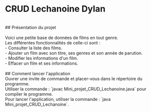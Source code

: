 # CRUD Lechanoine Dylan<br>
<br>
## Présentation du projet<br>
<br>
Voici une petite base de données de films en tout genre.<br>
Les différentes fonctionnalités de celle-ci sont :<br>
	- Consulter la liste des films.<br>
	- Ajouter un film avec son titre, ses genres et son année de parution.<br>
	- Modifier les informations d'un film.<br>
	- Effacer un film et ses informations.<br>
<br>
## Comment lancer l'application<br>
Ouvrer une invite de commande et placer-vous dans le répertoire du programme.<br>
Utiliser la commande : `javac Mini_projet_CRUD_Lechanoine.java` pour compiler le programme.<br>
Pour lancer l'application, utiliser la commande : `java Mini_projet_CRUD_Lechanoine`.<br>
